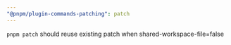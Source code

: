 ```yaml
---
"@pnpm/plugin-commands-patching": patch
---
```


`pnpm patch` should reuse existing patch when shared-workspace-file=false

